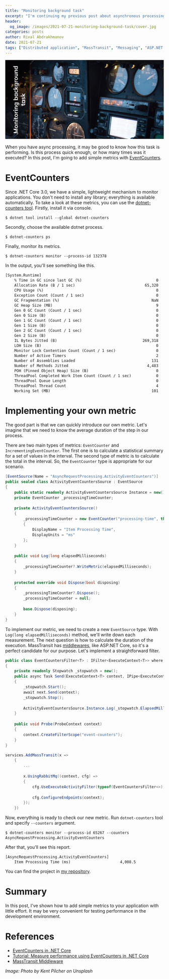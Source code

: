 ```yaml
---
title: "Monitoring background task"
excerpt: "I'm continuing my previous post about asynchronous processing. I want to show how to add some metrics to monitor background tasks."
header:
  og_image: /images/2021-07-21-monitoring-background-task/cover.jpg
categories: posts
author: Rival Abdrakhmanov
date: 2021-07-21
tags: ["Distributed application", "MassTransit", "Messaging", "ASP.NET Core", "EventCounters", "Diagnostics", "Performance"]
---
```


![Title image](/images/2021-07-21-monitoring-background-task/cover.jpg)

When you have async processing, it may be good to know how this task is performing. Is this process quick enough, or how many times was it executed? In this post, I'm going to add simple metrics with [EventCounters](https://docs.microsoft.com/en-us/dotnet/core/diagnostics/event-counters).

# EventCounters
Since .NET Core 3.0, we have a simple, lightweight mechanism to monitor applications. You don't need to install any library; everything is available automatically. To take a look at these metrics, you can use the [dotnet-counters tool](https://docs.microsoft.com/en-us/dotnet/core/diagnostics/dotnet-counters). Firstly, install it via console.

```
$ dotnet tool install --global dotnet-counters
```

Secondly, choose the available dotnet process.

```
$ dotnet-counters ps
```

Finally, monitor its metrics.

```
$ dotnet-counters monitor --process-id 132378
```

In the output, you'll see something like this.

```
[System.Runtime]
    % Time in GC since last GC (%)                                 0    
    Allocation Rate (B / 1 sec)                               65,320    
    CPU Usage (%)                                                  0    
    Exception Count (Count / 1 sec)                                0    
    GC Fragmentation (%)                                         NaN    
    GC Heap Size (MB)                                              9    
    Gen 0 GC Count (Count / 1 sec)                                 0    
    Gen 0 Size (B)                                                 0    
    Gen 1 GC Count (Count / 1 sec)                                 0    
    Gen 1 Size (B)                                                 0    
    Gen 2 GC Count (Count / 1 sec)                                 0    
    Gen 2 Size (B)                                                 0    
    IL Bytes Jitted (B)                                      269,318    
    LOH Size (B)                                                   0    
    Monitor Lock Contention Count (Count / 1 sec)                  0    
    Number of Active Timers                                        2    
    Number of Assemblies Loaded                                  131    
    Number of Methods Jitted                                   4,483    
    POH (Pinned Object Heap) Size (B)                              0    
    ThreadPool Completed Work Item Count (Count / 1 sec)           0    
    ThreadPool Queue Length                                        0    
    ThreadPool Thread Count                                        4    
    Working Set (MB)                                             101
```

# Implementing your own metric

The good part is that we can quickly introduce our own metric. Let's imagine that we need to know the average duration of the step in our process.

There are two main types of metrics: `EventCounter` and `IncrementingEventCounter`. The first one is to calculate a statistical summary for a set of values in the interval. The second type of metric is to calculate the total in the interval. So, the `EventCounter` type is appropriate for our scenario.

```csharp
[EventSource(Name = "AsyncRequestProcessing.ActivityEventCounters")]
public sealed class ActivityEventCountersSource : EventSource
{
    public static readonly ActivityEventCountersSource Instance = new();
    private EventCounter _processingTimeCounter;

    private ActivityEventCountersSource()
    {
        _processingTimeCounter = new EventCounter("processing-time", this)
        {
            DisplayName = "Item Processing Time",
            DisplayUnits = "ms"
        };
    }

    public void Log(long elapsedMilliseconds)
    {
        _processingTimeCounter?.WriteMetric(elapsedMilliseconds);
    }

    protected override void Dispose(bool disposing)
    {
        _processingTimeCounter?.Dispose();
        _processingTimeCounter = null;

        base.Dispose(disposing);
    }
}
```

To implement our metric, we need to create a new `EventSource` type. With `Log(long elapsedMilliseconds)` method, we'll write down each measurement. The next question is how to calculate the duration of the execution. MassTransit has [middlewares](https://masstransit-project.com/advanced/middleware/), like ASP.NET Core, so it's a perfect candidate for our purpose. Let's implement a straightforward filter.

```csharp
public class EventCountersFilter<T> : IFilter<ExecuteContext<T>> where T : class
{
    private readonly Stopwatch _stopwatch = new();
    public async Task Send(ExecuteContext<T> context, IPipe<ExecuteContext<T>> next)
    {
        _stopwatch.Start();
        await next.Send(context);
        _stopwatch.Stop();

        ActivityEventCountersSource.Instance.Log(_stopwatch.ElapsedMilliseconds);
    }

    public void Probe(ProbeContext context)
    {
        context.CreateFilterScope("event-counters");
    }
}
```

```csharp
services.AddMassTransit(x =>
    {
        ...

        x.UsingRabbitMq((context, cfg) =>
        {
            cfg.UseExecuteActivityFilter(typeof(EventCountersFilter<>), context);

            cfg.ConfigureEndpoints(context);
        });
    })
```

Now, everything is ready to check our new metric. Run `dotnet-counters` tool and specify `--counters` argument.

```
$ dotnet-counters monitor --process-id 65267 --counters AsyncRequestProcessing.ActivityEventCounters
```

After that, you'll see this report.

```
[AsyncRequestProcessing.ActivityEventCounters]
    Item Processing Time (ms)                      4,008.5
```

You can find the project in [my repository](https://github.com/rafaelldi/async-request-processing).

# Summary

In this post, I've shown how to add simple metrics to your application with little effort. It may be very convenient for testing performance in the development environment.

# References

- [EventCounters in .NET Core](https://docs.microsoft.com/en-us/dotnet/core/diagnostics/event-counters)
- [Tutorial: Measure performance using EventCounters in .NET Core](https://docs.microsoft.com/en-us/dotnet/core/diagnostics/event-counter-perf)
- [MassTransit Middleware](https://masstransit-project.com/advanced/middleware/)

*Image: Photo by Kent Pilcher on Unsplash*